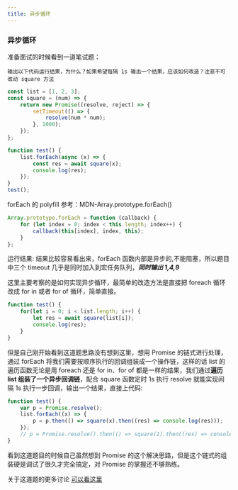 ```yaml
---
title: 异步循环
---
```


### 异步循环

准备面试的时候看到一道笔试题：

`输出以下代码运行结果，为什么？如果希望每隔 1s 输出一个结果，应该如何改造？注意不可改动 square 方法`

```javascript
const list = [1, 2, 3];
const square = (num) => {
    return new Promise((resolve, reject) => {
        setTimeout(() => {
            resolve(num * num);
        }, 1000);
    });
};

function test() {
    list.forEach(async (x) => {
        const res = await square(x);
        console.log(res);
    });
}
test();
```

forEach 的 polyfill 参考：MDN-Array.prototype.forEach()

```javascript
Array.prototype.forEach = function (callback) {
    for (let index = 0; index < this.length; index++) {
        callback(this[index], index, this);
    }
};
```

运行结果: 结果比较容易看出来，forEach 函数内部是异步的,不能阻塞，所以题目中三个 timeout 几乎是同时加入到宏任务队列，**_同时输出 1,4,9_**

这里主要考察的是如何实现异步循环，最简单的改造方法是直接把 foreach 循环改成 for in 或者 for of 循环，简单直接。

```javascript
function test() {
    for(let i = 0; i < list.length; i++) {
        let res = await square(list[i]);
        console.log(res);
    }
}
```

但是自己刚开始看到这道题思路没有想到这里，想用 Promise 的链式进行处理，通过 forEach 将我们需要按顺序执行的回调组装成一个操作链，这样的话 list 的遍历函数无论是用 foreach 还是 for in、for of 都是一样的结果，我们通过**遍历 list 组装了一个异步回调链**，配合 square 函数定时 1s 执行 resolve 就能实现间隔 1s 执行一步回调，输出一个结果，直接上代码:

```javascript
function test() {
    var p = Promise.resolve();
    list.forEach((x) => {
        p = p.then(() => square(x).then((res) => console.log(res)));
    });
    // p = Promise.resolve().then(() => square(1).then((res) => console.log(res))).then(() => square(2).then((res) => console.log(res))).then(() => square(3).then((res) => console.log(res)))
}
```

看到这道题目的时候自己虽然想到 Promise 的这个解决思路，但是这个链式的组装硬是调试了很久才完全搞定，对 Promise 的掌握还不够熟练。

关于这道题的更多讨论 [可以看这里](https://github.com/Advanced-Frontend/Daily-Interview-Question/issues/389)
